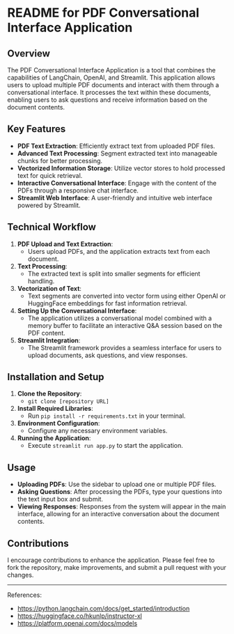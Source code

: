 # README for PDF Conversational Interface Application

## Overview
The PDF Conversational Interface Application is a tool that combines the capabilities of LangChain, OpenAI, and Streamlit. This application allows users to upload multiple PDF documents and interact with them through a conversational interface. It processes the text within these documents, enabling users to ask questions and receive information based on the document contents.

## Key Features
- **PDF Text Extraction**: Efficiently extract text from uploaded PDF files.
- **Advanced Text Processing**: Segment extracted text into manageable chunks for better processing.
- **Vectorized Information Storage**: Utilize vector stores to hold processed text for quick retrieval.
- **Interactive Conversational Interface**: Engage with the content of the PDFs through a responsive chat interface.
- **Streamlit Web Interface**: A user-friendly and intuitive web interface powered by Streamlit.

## Technical Workflow
1. **PDF Upload and Text Extraction**:
    - Users upload PDFs, and the application extracts text from each document.
2. **Text Processing**:
    - The extracted text is split into smaller segments for efficient handling.
3. **Vectorization of Text**:
    - Text segments are converted into vector form using either OpenAI or HuggingFace embeddings for fast information retrieval.
4. **Setting Up the Conversational Interface**:
    - The application utilizes a conversational model combined with a memory buffer to facilitate an interactive Q&A session based on the PDF content.
5. **Streamlit Integration**:
    - The Streamlit framework provides a seamless interface for users to upload documents, ask questions, and view responses.

## Installation and Setup
1. **Clone the Repository**:
   - `git clone [repository URL]`
2. **Install Required Libraries**:
   - Run `pip install -r requirements.txt` in your terminal.
3. **Environment Configuration**:
   - Configure any necessary environment variables.
4. **Running the Application**:
   - Execute `streamlit run app.py` to start the application.

## Usage
- **Uploading PDFs**: Use the sidebar to upload one or multiple PDF files.
- **Asking Questions**: After processing the PDFs, type your questions into the text input box and submit.
- **Viewing Responses**: Responses from the system will appear in the main interface, allowing for an interactive conversation about the document contents.

## Contributions
I encourage contributions to enhance the application. Please feel free to fork the repository, make improvements, and submit a pull request with your changes.


---
References:
- https://python.langchain.com/docs/get_started/introduction
- https://huggingface.co/hkunlp/instructor-xl
- https://platform.openai.com/docs/models
